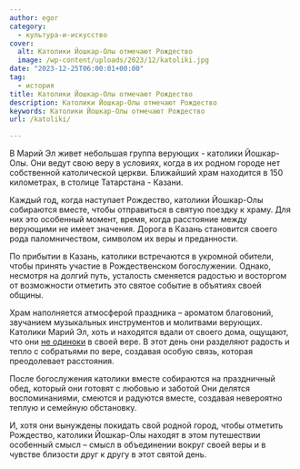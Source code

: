 ```yaml
---
author: egor
category:
  - культура-и-искусство
cover:
  alt: Католики Йошкар-Олы отмечают Рождество
  image: /wp-content/uploads/2023/12/katoliki.jpg
date: "2023-12-25T06:00:01+00:00"
tag:
  - история
title: Католики Йошкар-Олы отмечают Рождество
description: Католики Йошкар-Олы отмечают Рождество
keywords: Католики Йошкар-Олы отмечают Рождество
url: /katoliki/

---
```

В Марий Эл живет небольшая группа верующих \- католики Йошкар-Олы. Они ведут свою веру в условиях, когда в их родном городе нет собственной католической церкви. Ближайший храм находится в 150 километрах, в столице Татарстана - Казани.

Каждый год, когда наступает Рождество, католики Йошкар-Олы собираются вместе, чтобы отправиться в святую поездку к храму. Для них это особенный момент, время, когда расстояние между верующими не имеет значения. Дорога в Казань становится своего рода паломничеством, символом их веры и преданности.

По прибытии в Казань, католики встречаются в укромной обители, чтобы принять участие в Рождественском богослужении. Однако, несмотря на долгий путь, усталость сменяется радостью и восторгом от возможности отметить это святое событие в объятиях своей общины.

Храм наполняется атмосферой праздника – ароматом благовоний, звучанием музыкальных инструментов и молитвами верующих. Католики Марий Эл, хоть и находятся вдали от своего дома, ощущают, что они [не одиноки](/2910-yoshkar-ola/) в своей вере. В этот день они разделяют радость и тепло с собратьями по вере, создавая особую связь, которая преодолевает расстояния.

После богослужения католики вместе собираются на праздничный обед, который они готовят с любовью и заботой Они делятся воспоминаниями, смеются и радуются вместе, создавая невероятно теплую и семейную обстановку.

И, хотя они вынуждены покидать свой родной город, чтобы отметить Рождество, католики Йошкар-Олы находят в этом путешествии особенный смысл – смысл в объединении вокруг своей веры и в чувстве близости друг к другу в этот святой день.
